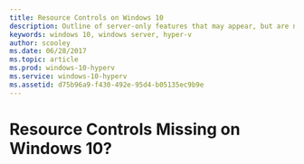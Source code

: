 ```yaml
---
title: Resource Controls on Windows 10
description: Outline of server-only features that may appear, but are not usable, in Hyper-V Manager on Windows 10.
keywords: windows 10, windows server, hyper-v
author: scooley
ms.date: 06/28/2017
ms.topic: article
ms.prod: windows-10-hyperv
ms.service: windows-10-hyperv
ms.assetid: d75b96a9-f430-492e-95d4-b05135ec9b9e
---
```


# Resource Controls Missing on Windows 10?
